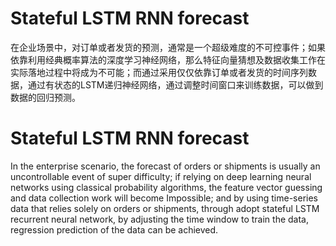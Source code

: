 # Stateful LSTM RNN forecast
在企业场景中，对订单或者发货的预测，通常是一个超级难度的不可控事件；如果依靠利用经典概率算法的深度学习神经网络，那么特征向量猜想及数据收集工作在实际落地过程中将成为不可能；而通过采用仅仅依靠订单或者发货的时间序列数据，通过有状态的LSTM递归神经网络，通过调整时间窗口来训练数据，可以做到数据的回归预测。

# Stateful LSTM RNN forecast  
In the enterprise scenario, the forecast of orders or shipments is usually an uncontrollable event of super difficulty; if relying on deep learning neural networks using classical probability algorithms, the feature vector guessing and data collection work will become Impossible; and by using time-series data that relies solely on orders or shipments, through adopt stateful LSTM recurrent neural network, by adjusting the time window to train the data, regression prediction of the data can be achieved.
